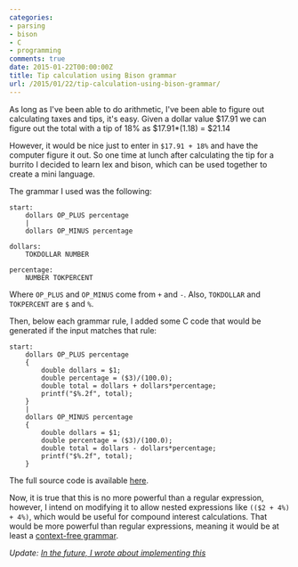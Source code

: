 ```yaml
---
categories:
- parsing
- bison
- C
- programming
comments: true
date: 2015-01-22T00:00:00Z
title: Tip calculation using Bison grammar
url: /2015/01/22/tip-calculation-using-bison-grammar/
---
```


As long as I've been able to do arithmetic, I've been able to figure out calculating taxes and tips, it's easy. Given a 
dollar value $17.91 we can figure out the total with a tip of 18% as $17.91*(1.18) = $21.14

However, it would be nice just to enter in `$17.91 + 18%` and have the computer figure it out. So one time at lunch after 
calculating the tip for a burrito I decided to learn lex and bison, which can be used together to create a mini language.

The grammar I used was the following:

```
start:
    dollars OP_PLUS percentage
    |
    dollars OP_MINUS percentage

dollars:
    TOKDOLLAR NUMBER

percentage:
    NUMBER TOKPERCENT
```

Where `OP_PLUS` and `OP_MINUS` come from `+` and `-`. Also, `TOKDOLLAR` and `TOKPERCENT` are `$` and `%`.

Then, below each grammar rule, I added some C code that would be generated if the input matches that rule:

```
start:
    dollars OP_PLUS percentage
    {
        double dollars = $1;
        double percentage = ($3)/(100.0);
        double total = dollars + dollars*percentage;
        printf("$%.2f", total);
    }
    |
    dollars OP_MINUS percentage
    {
        double dollars = $1;
        double percentage = ($3)/(100.0);
        double total = dollars - dollars*percentage;
        printf("$%.2f", total);
    }
```

The full source code is available [here](https://github.com/tlehman/tipcalc).

Now, it is true that this is no more powerful than a regular expression, however, 
I intend on modifying it to allow nested expressions like `(($2 + 4%) + 4%)`, which 
would be useful for compound interest calculations. That would be more powerful than 
regular expressions, meaning it would be at least a [context-free grammar](https://en.wikipedia.org/wiki/Context-free_grammar).

*Update: [In the future, I wrote about implementing this](/blog/2015/01/27/parsing-nested-expressions-using-bison)*
